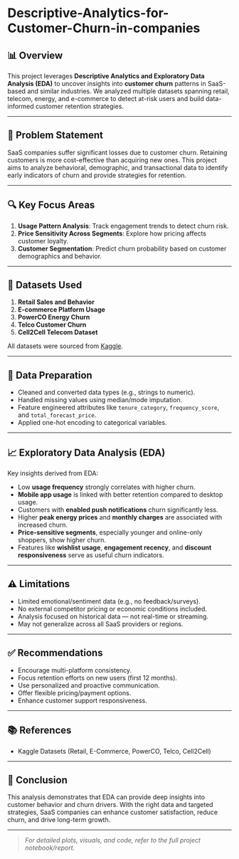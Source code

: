 # Descriptive-Analytics-for-Customer-Churn-in-companies

## 📊 Overview

This project leverages **Descriptive Analytics and Exploratory Data Analysis (EDA)** to uncover insights into **customer churn** patterns in SaaS-based and similar industries. We analyzed multiple datasets spanning retail, telecom, energy, and e-commerce to detect at-risk users and build data-informed customer retention strategies.

---


## 📌 Problem Statement

SaaS companies suffer significant losses due to customer churn. Retaining customers is more cost-effective than acquiring new ones. This project aims to analyze behavioral, demographic, and transactional data to identify early indicators of churn and provide strategies for retention.

---

## 🔍 Key Focus Areas

1. **Usage Pattern Analysis**: Track engagement trends to detect churn risk.
2. **Price Sensitivity Across Segments**: Explore how pricing affects customer loyalty.
3. **Customer Segmentation**: Predict churn probability based on customer demographics and behavior.

---

## 📁 Datasets Used

1. **Retail Sales and Behavior**
2. **E-commerce Platform Usage**
3. **PowerCO Energy Churn**
4. **Telco Customer Churn**
5. **Cell2Cell Telecom Dataset**

All datasets were sourced from [Kaggle](https://www.kaggle.com/).

---

## 🧹 Data Preparation

- Cleaned and converted data types (e.g., strings to numeric).
- Handled missing values using median/mode imputation.
- Feature engineered attributes like `tenure_category`, `frequency_score`, and `total_forecast_price`.
- Applied one-hot encoding to categorical variables.

---

## 📈 Exploratory Data Analysis (EDA)

Key insights derived from EDA:

- Low **usage frequency** strongly correlates with higher churn.
- **Mobile app usage** is linked with better retention compared to desktop usage.
- Customers with **enabled push notifications** churn significantly less.
- Higher **peak energy prices** and **monthly charges** are associated with increased churn.
- **Price-sensitive segments**, especially younger and online-only shoppers, show higher churn.
- Features like **wishlist usage**, **engagement recency**, and **discount responsiveness** serve as useful churn indicators.

---

## ⚠️ Limitations

- Limited emotional/sentiment data (e.g., no feedback/surveys).
- No external competitor pricing or economic conditions included.
- Analysis focused on historical data — not real-time or streaming.
- May not generalize across all SaaS providers or regions.

---

## ✅ Recommendations

- Encourage multi-platform consistency.
- Focus retention efforts on new users (first 12 months).
- Use personalized and proactive communication.
- Offer flexible pricing/payment options.
- Enhance customer support responsiveness.

---

## 📚 References

- Kaggle Datasets (Retail, E-Commerce, PowerCO, Telco, Cell2Cell)  


---

## 📌 Conclusion

This analysis demonstrates that EDA can provide deep insights into customer behavior and churn drivers. With the right data and targeted strategies, SaaS companies can enhance customer satisfaction, reduce churn, and drive long-term growth.

---

> *For detailed plots, visuals, and code, refer to the full project notebook/report.*
